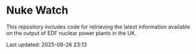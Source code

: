# Nuke Watch

This repository includes code for retrieving the latest information available on the output of EDF nuclear power plants in the UK.

Last updated: 2025-08-26 23:13